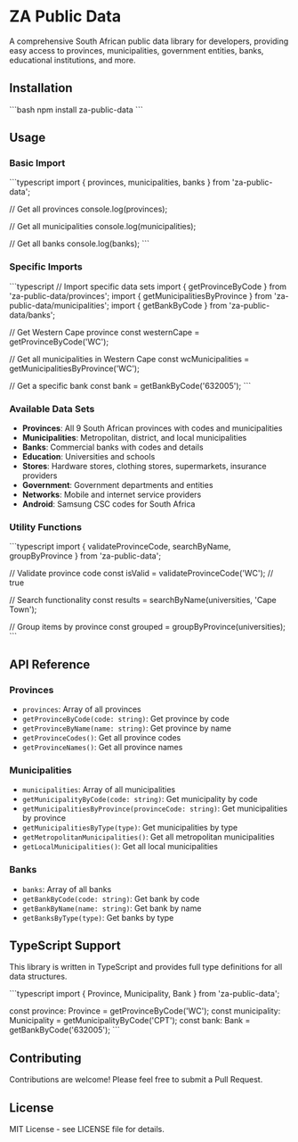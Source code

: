 # ZA Public Data

A comprehensive South African public data library for developers, providing easy access to provinces, municipalities, government entities, banks, educational institutions, and more.

## Installation

\`\`\`bash
npm install za-public-data
\`\`\`

## Usage

### Basic Import

\`\`\`typescript
import { provinces, municipalities, banks } from 'za-public-data';

// Get all provinces
console.log(provinces);

// Get all municipalities
console.log(municipalities);

// Get all banks
console.log(banks);
\`\`\`

### Specific Imports

\`\`\`typescript
// Import specific data sets
import { getProvinceByCode } from 'za-public-data/provinces';
import { getMunicipalitiesByProvince } from 'za-public-data/municipalities';
import { getBankByCode } from 'za-public-data/banks';

// Get Western Cape province
const westernCape = getProvinceByCode('WC');

// Get all municipalities in Western Cape
const wcMunicipalities = getMunicipalitiesByProvince('WC');

// Get a specific bank
const bank = getBankByCode('632005');
\`\`\`

### Available Data Sets

- **Provinces**: All 9 South African provinces with codes and municipalities
- **Municipalities**: Metropolitan, district, and local municipalities
- **Banks**: Commercial banks with codes and details
- **Education**: Universities and schools
- **Stores**: Hardware stores, clothing stores, supermarkets, insurance providers
- **Government**: Government departments and entities
- **Networks**: Mobile and internet service providers
- **Android**: Samsung CSC codes for South Africa

### Utility Functions

\`\`\`typescript
import { validateProvinceCode, searchByName, groupByProvince } from 'za-public-data';

// Validate province code
const isValid = validateProvinceCode('WC'); // true

// Search functionality
const results = searchByName(universities, 'Cape Town');

// Group items by province
const grouped = groupByProvince(universities);
\`\`\`

## API Reference

### Provinces

- `provinces`: Array of all provinces
- `getProvinceByCode(code: string)`: Get province by code
- `getProvinceByName(name: string)`: Get province by name
- `getProvinceCodes()`: Get all province codes
- `getProvinceNames()`: Get all province names

### Municipalities

- `municipalities`: Array of all municipalities
- `getMunicipalityByCode(code: string)`: Get municipality by code
- `getMunicipalitiesByProvince(provinceCode: string)`: Get municipalities by province
- `getMunicipalitiesByType(type)`: Get municipalities by type
- `getMetropolitanMunicipalities()`: Get all metropolitan municipalities
- `getLocalMunicipalities()`: Get all local municipalities

### Banks

- `banks`: Array of all banks
- `getBankByCode(code: string)`: Get bank by code
- `getBankByName(name: string)`: Get bank by name
- `getBanksByType(type)`: Get banks by type

## TypeScript Support

This library is written in TypeScript and provides full type definitions for all data structures.

\`\`\`typescript
import { Province, Municipality, Bank } from 'za-public-data';

const province: Province = getProvinceByCode('WC');
const municipality: Municipality = getMunicipalityByCode('CPT');
const bank: Bank = getBankByCode('632005');
\`\`\`

## Contributing

Contributions are welcome! Please feel free to submit a Pull Request.

## License

MIT License - see LICENSE file for details.
